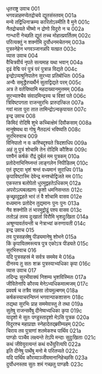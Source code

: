 धृतराष्ट्र उवाच	001  
भगवन्नाहमप्येतद्रोचये द्यूतसंस्तवम्	001a  
मन्ये तद्विधिनाक्रम्य कारितोऽस्मीति वै मुने	001c  
नैतद्रोचयते भीष्मो न द्रोणो विदुरो न च	002a  
गान्धारी नेच्छति द्यूतं तच्च मोहात्प्रवर्तितम्	002c  
परित्यक्तुं न शक्नोमि दुर्योधनमचेतनम्	003a  
पुत्रस्नेहेन भगवञ्जानन्नपि यतव्रत	003c  
व्यास उवाच	004  
वैचित्रवीर्य नृपते सत्यमाह यथा भवान्	004a  
दृढं वेद्मि परं पुत्रं परं पुत्रान्न विद्यते	004c  
इन्द्रोऽप्यश्रुनिपातेन सुरभ्या प्रतिबोधितः	005a  
अन्यैः समृद्धैरप्यर्थैर्न सुताद्विद्यते परम्	005c  
अत्र ते वर्तयिष्यामि महदाख्यानमुत्तमम्	006a  
सुरभ्याश्चैव संवादमिन्द्रस्य च विशां पते	006c  
त्रिविष्टपगता राजन्सुरभिः प्रारुदत्किल	007a  
गवां माता पुरा तात तामिन्द्रोऽन्वकृपायत	007c  
इन्द्र उवाच	008  
किमिदं रोदिषि शुभे कच्चित्क्षेमं दिवौकसाम्	008a  
मानुषेष्वथ वा गोषु नैतदल्पं भविष्यति	008c  
सुरभिरुवाच	009  
विनिपातो न वः कश्चिद्दृश्यते त्रिदशाधिप	009a  
अहं तु पुत्रं शोचामि तेन रोदिमि कौशिक	009c  
पश्यैनं कर्षकं रौद्रं दुर्बलं मम पुत्रकम्	010a  
प्रतोदेनाभिनिघ्नन्तं लाङ्गलेन निपीडितम्	010c  
एतं दृष्ट्वा भृशं श्रन्तं वध्यमानं सुराधिप	011a  
कृपाविष्टास्मि देवेन्द्र मनश्चोद्विजते मम	011c  
एकस्तत्र बलोपेतो धुरमुद्वहतेऽधिकाम्	012a  
अपरोऽल्पबलप्राणः कृशो धमनिसन्ततः	012c  
कृच्छ्रादुद्वहते भारं तं वै शोचामि वासव	012e  
वध्यमानः प्रतोदेन तुद्यमानः पुनः पुनः	013a  
नैव शक्नोति तं भारमुद्वोढुं पश्य वासव	013c  
ततोऽहं तस्य दुःखार्ता विरौमि भृशदुःखिता	014a  
अश्रूण्यावर्तयन्ती च नेत्राभ्यां करुणायती	014c  
इन्द्र उवाच	015  
तव पुत्रसहस्रेषु पीड्यमानेषु शोभने	015a  
किं कृपायितमस्त्यत्र पुत्र एकोऽत्र पीड्यते	015c  
सुरभिरुवाच	016  
यदि पुत्रसहस्रं मे सर्वत्र सममेव मे	016a  
दीनस्य तु सतः शक्र पुत्रस्याभ्यधिका कृपा	016c  
व्यास उवाच	017  
तदिन्द्रः सुरभीवाक्यं निशम्य भृशविस्मितः	017a  
जीवितेनापि कौरव्य मेनेऽभ्यधिकमात्मजम्	017c  
प्रववर्ष च तत्रैव सहसा तोयमुल्बणम्	018a  
कर्षकस्याचरन्विघ्नं भगवान्पाकशासनः	018c  
तद्यथा सुरभिः प्राह सममेवास्तु ते तथा	019a  
सुतेषु राजन्सर्वेषु दीनेष्वभ्यधिका कृपा	019c  
यादृशो मे सुतः पण्डुस्तादृशो मेऽसि पुत्रक	020a  
विदुरश्च महाप्राज्ञः स्नेहादेतद्ब्रवीम्यहम्	020c  
चिराय तव पुत्राणां शतमेकश्च पार्थिव	021a  
पाण्डोः पञ्चैव लक्ष्यन्ते तेऽपि मन्दाः सुदुःखिताः	021c  
कथं जीवेयुरत्यन्तं कथं वर्धेयुरित्यपि	022a  
इति दीनेषु पार्थेषु मनो मे परितप्यते	022c  
यदि पार्थिव कौरव्याञ्जीवमानानिहेच्छसि	023a  
दुर्योधनस्तव सुतः शमं गच्छतु पाण्डवैः	023c  
